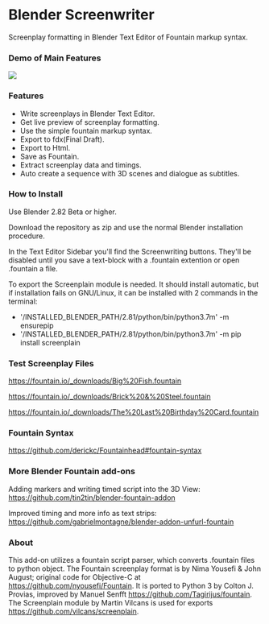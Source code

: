 # Blender Screenwriter
Screenplay formatting in Blender Text Editor of Fountain markup syntax.  

### Demo of Main Features

![](bsw_tut.gif)

### Features

- Write screenplays in Blender Text Editor.
- Get live preview of screenplay formatting.
- Use the simple fountain markup syntax.
- Export to fdx(Final Draft).
- Export to Html.
- Save as Fountain.
- Extract screenplay data and timings.
- Auto create a sequence with 3D scenes and dialogue as subtitles. 

### How to Install

Use Blender 2.82 Beta or higher.

Download the repository as zip and use the normal Blender installation procedure.

In the Text Editor Sidebar you'll find the Screenwriting buttons. They'll be disabled until you save a text-block with a .fountain extention or open .fountain a file. 

To export the Screenplain module is needed. It should install automatic, but if installation fails on GNU/Linux, it can be installed with 2 commands in the terminal:
* '/INSTALLED_BLENDER_PATH/2.81/python/bin/python3.7m' -m ensurepip
* '/INSTALLED_BLENDER_PATH/2.81/python/bin/python3.7m' -m pip install screenplain

### Test Screenplay Files
https://fountain.io/_downloads/Big%20Fish.fountain

https://fountain.io/_downloads/Brick%20&%20Steel.fountain

https://fountain.io/_downloads/The%20Last%20Birthday%20Card.fountain

### Fountain Syntax
https://github.com/derickc/Fountainhead#fountain-syntax

### More Blender Fountain add-ons
Adding markers and writing timed script into the 3D View:
https://github.com/tin2tin/blender-fountain-addon

Improved timing and more info as text strips:
https://github.com/gabrielmontagne/blender-addon-unfurl-fountain

### About

This add-on utilizes a fountain script parser, which converts .fountain files to python object. The Fountain screenplay format is by Nima Yousefi & John August; original code for Objective-C at https://github.com/nyousefi/Fountain. It is ported to Python 3 by Colton J. Provias, improved by Manuel Senfft https://github.com/Tagirijus/fountain. The Screenplain module by Martin Vilcans is used for exports https://github.com/vilcans/screenplain. 
